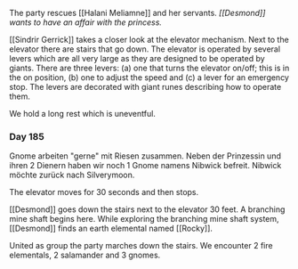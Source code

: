 The party rescues [[Halani Meliamne]] and her servants. *[[Desmond]] wants to have an affair with the princess.*

[[Sindrir Gerrick]] takes a closer look at the elevator mechanism. Next to the elevator there are stairs that go down.
The elevator is operated by several levers which are all very large as they are designed to be operated by giants. There are three levers: (a) one that turns the elevator on/off; this is in the on position, (b) one to adjust the speed and (c) a lever for an emergency stop.
The levers are decorated with giant runes describing how to operate them.

We hold a long rest which is uneventful.

### Day 185

Gnome arbeiten "gerne" mit Riesen zusammen. Neben der Prinzessin und ihren 2 Dienern haben wir noch 1 Gnome namens Nibwick befreit. Nibwick möchte zurück nach Silverymoon.

The elevator moves for 30 seconds and then stops.

[[Desmond]] goes down the stairs next to the elevator 30 feet. A branching mine shaft begins here. While exploring the branching mine shaft system, [[Desmond]] finds an earth elemental named [[Rocky]].

United as group the party marches down the stairs. We encounter 2 fire elementals, 2 salamander and 3 gnomes.
